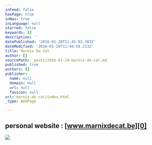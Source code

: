```yaml
---
inFeed: false
hasPage: true
inNav: true
inLanguage: null
starred: false
keywords: []
description: ''
datePublished: '2016-01-28T11:45:03.383Z'
dateModified: '2016-01-28T11:44:58.213Z'
title: Marnix De Cat
author: []
sourcePath: _posts/2016-01-19-marnix-de-cat.md
published: true
authors: []
publisher:
  name: null
  domain: null
  url: null
  favicon: null
url: marnix-de-cat/index.html
_type: WebPage

---
```

## personal website : [www.marnixdecat.be][0]
![](https://the-grid-user-content.s3-us-west-2.amazonaws.com/33f2b77b-5d39-431b-bba5-2f696a0accfe.jpg)

[0]: https://marnixdecat.wix.com/home